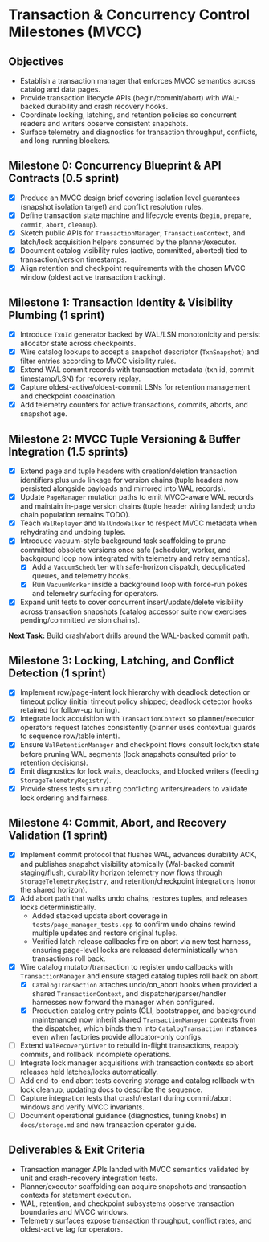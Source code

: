 # Transaction & Concurrency Control Milestones (MVCC)

## Objectives
- Establish a transaction manager that enforces MVCC semantics across catalog and data pages.
- Provide transaction lifecycle APIs (begin/commit/abort) with WAL-backed durability and crash recovery hooks.
- Coordinate locking, latching, and retention policies so concurrent readers and writers observe consistent snapshots.
- Surface telemetry and diagnostics for transaction throughput, conflicts, and long-running blockers.

## Milestone 0: Concurrency Blueprint & API Contracts (0.5 sprint)
- [x] Produce an MVCC design brief covering isolation level guarantees (snapshot isolation target) and conflict resolution rules.
- [x] Define transaction state machine and lifecycle events (`begin`, `prepare`, `commit`, `abort`, `cleanup`).
- [x] Sketch public APIs for `TransactionManager`, `TransactionContext`, and latch/lock acquisition helpers consumed by the planner/executor.
- [x] Document catalog visibility rules (active, committed, aborted) tied to transaction/version timestamps.
- [x] Align retention and checkpoint requirements with the chosen MVCC window (oldest active transaction tracking).

## Milestone 1: Transaction Identity & Visibility Plumbing (1 sprint)
- [x] Introduce `TxnId` generator backed by WAL/LSN monotonicity and persist allocator state across checkpoints.
- [x] Wire catalog lookups to accept a snapshot descriptor (`TxnSnapshot`) and filter entries according to MVCC visibility rules.
- [x] Extend WAL commit records with transaction metadata (txn id, commit timestamp/LSN) for recovery replay.
- [x] Capture oldest-active/oldest-commit LSNs for retention management and checkpoint coordination.
- [x] Add telemetry counters for active transactions, commits, aborts, and snapshot age.

## Milestone 2: MVCC Tuple Versioning & Buffer Integration (1.5 sprints)
- [x] Extend page and tuple headers with creation/deletion transaction identifiers plus `undo` linkage for version chains (tuple headers now persisted alongside payloads and mirrored into WAL records).
- [x] Update `PageManager` mutation paths to emit MVCC-aware WAL records and maintain in-page version chains (tuple header wiring landed; undo chain population remains TODO).
- [x] Teach `WalReplayer` and `WalUndoWalker` to respect MVCC metadata when rehydrating and undoing tuples.
- [x] Introduce vacuum-style background task scaffolding to prune committed obsolete versions once safe (scheduler, worker, and background loop now integrated with telemetry and retry semantics).
	- [x] Add a `VacuumScheduler` with safe-horizon dispatch, deduplicated queues, and telemetry hooks.
	- [x] Run `VacuumWorker` inside a background loop with force-run pokes and telemetry surfacing for operators.
- [x] Expand unit tests to cover concurrent insert/update/delete visibility across transaction snapshots (catalog accessor suite now exercises pending/committed version chains).

**Next Task:** Build crash/abort drills around the WAL-backed commit path.

## Milestone 3: Locking, Latching, and Conflict Detection (1 sprint)
- [x] Implement row/page-intent lock hierarchy with deadlock detection or timeout policy (initial timeout policy shipped; deadlock detector hooks retained for follow-up tuning).
- [x] Integrate lock acquisition with `TransactionContext` so planner/executor operators request latches consistently (planner uses contextual guards to sequence row/table intent).
- [x] Ensure `WalRetentionManager` and checkpoint flows consult lock/txn state before pruning WAL segments (lock snapshots consulted prior to retention decisions).
- [x] Emit diagnostics for lock waits, deadlocks, and blocked writers (feeding `StorageTelemetryRegistry`).
- [x] Provide stress tests simulating conflicting writers/readers to validate lock ordering and fairness.

## Milestone 4: Commit, Abort, and Recovery Validation (1 sprint)
- [x] Implement commit protocol that flushes WAL, advances durability ACK, and publishes snapshot visibility atomically (Wal-backed commit staging/flush, durability horizon telemetry now flows through `StorageTelemetryRegistry`, and retention/checkpoint integrations honor the shared horizon).
- [x] Add abort path that walks undo chains, restores tuples, and releases locks deterministically.
	- Added stacked update abort coverage in `tests/page_manager_tests.cpp` to confirm undo chains rewind multiple updates and restore original tuples.
	- Verified latch release callbacks fire on abort via new test harness, ensuring page-level locks are released deterministically when transactions roll back.
- [x] Wire catalog mutator/transaction to register undo callbacks with `TransactionManager` and ensure staged catalog tuples roll back on abort.
	- [x] `CatalogTransaction` attaches undo/on_abort hooks when provided a shared `TransactionContext`, and dispatcher/parser/handler harnesses now forward the manager when configured.
	- [x] Production catalog entry points (CLI, bootstrapper, and background maintenance) now inherit shared `TransactionManager` contexts from the dispatcher, which binds them into `CatalogTransaction` instances even when factories provide allocator-only configs.
- [ ] Extend `WalRecoveryDriver` to rebuild in-flight transactions, reapply commits, and rollback incomplete operations.
- [ ] Integrate lock manager acquisitions with transaction contexts so abort releases held latches/locks automatically.
- [ ] Add end-to-end abort tests covering storage and catalog rollback with lock cleanup, updating docs to describe the sequence.
- [ ] Capture integration tests that crash/restart during commit/abort windows and verify MVCC invariants.
- [ ] Document operational guidance (diagnostics, tuning knobs) in `docs/storage.md` and new transaction operator guide.

## Deliverables & Exit Criteria
- Transaction manager APIs landed with MVCC semantics validated by unit and crash-recovery integration tests.
- Planner/executor scaffolding can acquire snapshots and transaction contexts for statement execution.
- WAL, retention, and checkpoint subsystems observe transaction boundaries and MVCC windows.
- Telemetry surfaces expose transaction throughput, conflict rates, and oldest-active lag for operators.
